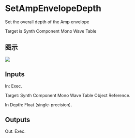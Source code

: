 # SetAmpEnvelopeDepth

Set the overall depth of the Amp envelope

Target is Synth Component Mono Wave Table

## 图示

![]($-20221218-21065685.png)

## Inputs

In: Exec.

Target: Synth Component Mono Wave Table Object Reference.

In Depth: Float (single-precision).  

## Outputs

Out: Exec.

